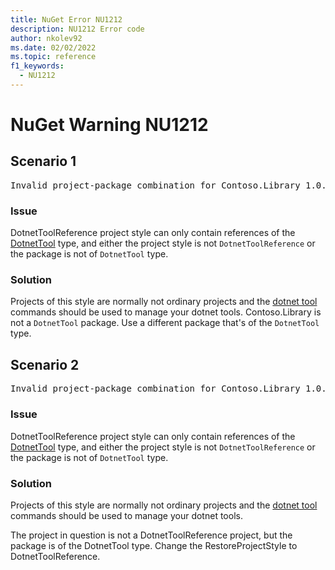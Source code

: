 ```yaml
---
title: NuGet Error NU1212
description: NU1212 Error code
author: nkolev92
ms.date: 02/02/2022
ms.topic: reference
f1_keywords: 
  - NU1212
---
```


# NuGet Warning NU1212

## Scenario 1

<pre>Invalid project-package combination for Contoso.Library 1.0.0. DotnetToolReference project style can only contain references of the DotnetTool type</pre>

### Issue

DotnetToolReference project style can only contain references of the [DotnetTool](../../create-packages/set-package-type.md#known-package-types) type, and either the project style is not `DotnetToolReference` or the package is not of `DotnetTool` type.

### Solution

Projects of this style are normally not ordinary projects and the [dotnet tool](/dotnet/core/tools/global-tools) commands should be used to manage your dotnet tools.
Contoso.Library is not a `DotnetTool` package.
Use a different package that's of the `DotnetTool` type.

## Scenario 2

<pre>Invalid project-package combination for Contoso.Library 1.0.0. DotnetToolReference project style can only contain references of the DotnetTool type</pre>

### Issue

DotnetToolReference project style can only contain references of the [DotnetTool](../../create-packages/set-package-type.md#known-package-types) type, and either the project style is not `DotnetToolReference` or the package is not of `DotnetTool` type.

### Solution

Projects of this style are normally not ordinary projects and the [dotnet tool](/dotnet/core/tools/global-tools) commands should be used to manage your dotnet tools.

The project in question is not a DotnetToolReference project, but the package is of the DotnetTool type.
Change the RestoreProjectStyle to DotnetToolReference.
